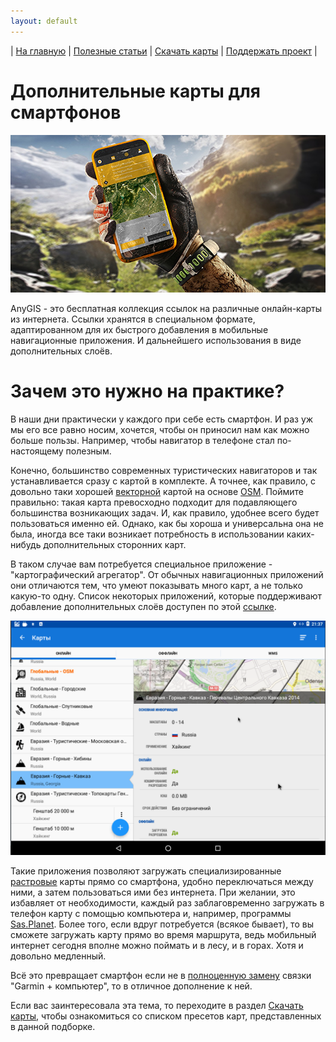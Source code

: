 ```yaml
---
layout: default
---
```


| [На главную][01] | [Полезные статьи][02] | [Скачать карты][03] | [Поддержать проект][04] |


[01]: /index
[02]: /Web/Html/Articles_ru
[03]: /Web/Html/DownloadPage_ru
[04]: https://www.donationalerts.com/r/nnngrach



# Дополнительные карты для смартфонов

![](/Web/Img/smartphone.png)

AnyGIS - это бесплатная коллекция ссылок на различные онлайн-карты из интернета. Ссылки хранятся в специальном формате, адаптированном для их быстрого добавления в мобильные навигационные приложения. И дальнейшего использования в виде дополнительных слоёв.


# Зачем это нужно на практике?

В наши дни практически у каждого при себе есть смартфон. И раз уж мы его все равно носим, хочется, чтобы он приносил нам как можно больше пользы. Например, чтобы навигатор в телефоне стал по-настоящему полезным.

Конечно, большинство современных туристических навигаторов и так устанавливается сразу с картой в комплекте. А точнее, как правило, с довольно таки хорошей [векторной][07] картой на основе [OSM][13]. Поймите правильно: такая карта превосходно подходит для подавляющего большинства возникающих задач. И, как правило, удобнее всего будет пользоваться именно ей. Однако, как бы хороша и универсальна она не была, иногда все таки возникает потребность в использовании каких-нибудь дополнительных сторонних карт. 

В таком случае вам потребуется специальное приложение - "картографический агрегатор". От обычных навигационных приложений они отличаются тем, что умеют показывать много карт, а не только какую-то одну. Список некоторых приложений, которые поддерживают добавление дополнительных слоёв доступен по этой [ссылке][03].

![](/Web/Img/locus_maplist.png)


Такие приложения позволяют загружать специализированные [растровые][07] карты прямо со смартфона, удобно переключаться между ними, а затем пользоваться ими без интернета. При желании, это избавляет от необходимости, каждый раз заблаговременно загружать в телефон карту с помощью компьютера и, например, программы [Sas.Planet][14]. Более того, если вдруг потребуется (всякое бывает), то вы сможете загружать карту прямо во время маршрута, ведь мобильный интернет сегодня вполне можно поймать и в лесу, и в горах. Хотя и довольно медленный.

Всё это превращает смартфон если не в [полноценную замену][5] связки "Garmin + компьютер", то в отличное дополнение к ней. 

Если вас заинтересовала эта тема, то переходите в раздел [Скачать карты][03], чтобы ознакомиться со списком пресетов карт, представленных в данной подборке.


[1]: https://www.locusmap.eu/
[2]: https://gurumaps.app/
[3]: https://www.sasgis.org/
[4]: https://nakarte.me
[5]: https://melda.ru/2017/07/%D0%BD%D0%B0%D0%B2%D0%B8%D0%B3%D0%B0%D1%86%D0%B8%D1%8F-%D0%B2-%D0%BF%D0%BE%D1%85%D0%BE%D0%B4%D0%B5-%D1%82%D0%B5%D0%BB%D0%B5%D1%84%D0%BE%D0%BD-vs-garmin/
[6]: https://osmand.net/
[07]: /Web/Html/Vektor_and_raster_ru
[10]: /Web/Html/Locus_ru
[11]: /Web/Html/Osmand_ru
[12]: /Web/Html/Galileo_ru
[13]: https://shuriktravel.ru/osm_to_outdoortravel/
[14]: http://www.sasgis.org/

